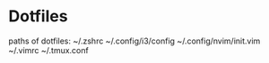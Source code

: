 # Dotfiles

paths of dotfiles:
~/.zshrc
~/.config/i3/config
~/.config/nvim/init.vim
~/.vimrc
~/.tmux.conf
